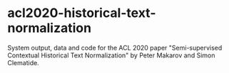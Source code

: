# acl2020-historical-text-normalization
System output, data and code for the ACL 2020 paper "Semi-supervised Contextual Historical Text Normalization" by Peter Makarov and Simon Clematide. 
